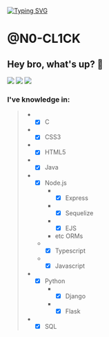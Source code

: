 [![Typing SVG](https://readme-typing-svg.herokuapp.com?font=SF+Pro&size=22&duration=4000&pause=2000&color=DDDDDD&center=true&vCenter=true&width=1012&lines=Ol%C3%A1%2C+seja+bem-vindo+ao+meu+perfil)](https://git.io/typing-svg)

# @N0-CL1CK
## Hey bro, what's up? 👋
[<img src="https://img.shields.io/badge/Telegram-2CA5E0?style=for-the-badge&logo=telegram&logoColor=white" />](https://t.me/n0_cl1ck) [<img src="https://img.shields.io/badge/Instagram-E4405F?style=for-the-badge&logo=instagram&logoColor=white" />](https://instagram.com/lu1s.gonz) [<img src="https://img.shields.io/badge/Discord-7289DA?style=for-the-badge&logo=discord&logoColor=white" />](https://discordapp.com/users/515730867172278273/)
### I've knowledge in:
>
> * - [X] C
> * - [X] CSS3
> * - [X] HTML5
> * - [X] Java
> * - [X] Node.js
>     * - [X] Express
>     * - [X] Sequelize
>     * - [X] EJS
>     * etc ORMs
>   * - [X] Typescript
>   * - [X] Javascript
> * - [X] Python
>     * - [X] Django
>     * - [X] Flask
> * - [X] SQL
